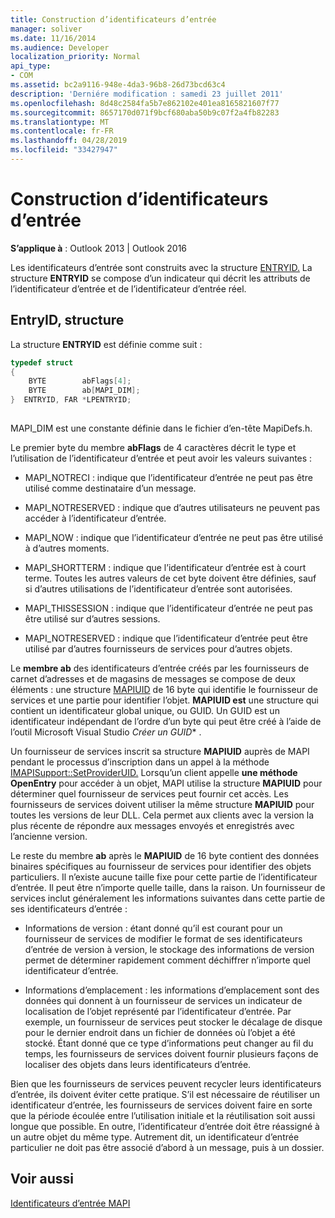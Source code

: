 ```yaml
---
title: Construction d’identificateurs d’entrée
manager: soliver
ms.date: 11/16/2014
ms.audience: Developer
localization_priority: Normal
api_type:
- COM
ms.assetid: bc2a9116-948e-4da3-96b8-26d73bcd63c4
description: 'Derniére modification : samedi 23 juillet 2011'
ms.openlocfilehash: 8d48c2584fa5b7e862102e401ea8165821607f77
ms.sourcegitcommit: 8657170d071f9bcf680aba50b9c07f2a4fb82283
ms.translationtype: MT
ms.contentlocale: fr-FR
ms.lasthandoff: 04/28/2019
ms.locfileid: "33427947"
---
```

# <a name="constructing-entry-identifiers"></a>Construction d’identificateurs d’entrée

  
  
**S’applique à** : Outlook 2013 | Outlook 2016 
  
Les identificateurs d’entrée sont construits avec la structure [ENTRYID.](entryid.md) La structure **ENTRYID** se compose d’un indicateur qui décrit les attributs de l’identificateur d’entrée et de l’identificateur d’entrée réel. 
  
## <a name="entryid-structure"></a>EntryID, structure

La structure **ENTRYID** est définie comme suit : 
  
```cpp
typedef struct
{
    BYTE        abFlags[4];
    BYTE        ab[MAPI_DIM];
}  ENTRYID, FAR *LPENTRYID;
 
```

MAPI_DIM est une constante définie dans le fichier d’en-tête MapiDefs.h. 
  
Le premier byte du membre **abFlags** de 4 caractères décrit le type et l’utilisation de l’identificateur d’entrée et peut avoir les valeurs suivantes : 
  
- MAPI_NOTRECI : indique que l’identificateur d’entrée ne peut pas être utilisé comme destinataire d’un message.
    
- MAPI_NOTRESERVED : indique que d’autres utilisateurs ne peuvent pas accéder à l’identificateur d’entrée.
    
- MAPI_NOW : indique que l’identificateur d’entrée ne peut pas être utilisé à d’autres moments.
    
- MAPI_SHORTTERM : indique que l’identificateur d’entrée est à court terme. Toutes les autres valeurs de cet byte doivent être définies, sauf si d’autres utilisations de l’identificateur d’entrée sont autorisées.
    
- MAPI_THISSESSION : indique que l’identificateur d’entrée ne peut pas être utilisé sur d’autres sessions.
    
- MAPI_NOTRESERVED : indique que l’identificateur d’entrée peut être utilisé par d’autres fournisseurs de services pour d’autres objets.
    
Le **membre ab** des identificateurs d’entrée créés par les fournisseurs de carnet d’adresses et de magasins de messages se compose de deux éléments : une structure [MAPIUID](mapiuid.md) de 16 byte qui identifie le fournisseur de services et une partie pour identifier l’objet. **MAPIUID est** une structure qui contient un identificateur global unique, ou GUID. Un GUID est un identificateur indépendant de l’ordre d’un byte qui peut être créé à l’aide de l’outil Microsoft Visual Studio *Créer un GUID** . 
  
Un fournisseur de services inscrit sa structure **MAPIUID** auprès de MAPI pendant le processus d’inscription dans un appel à la méthode [IMAPISupport::SetProviderUID.](imapisupport-setprovideruid.md) Lorsqu’un client appelle **une méthode OpenEntry** pour accéder à un objet, MAPI utilise la structure **MAPIUID** pour déterminer quel fournisseur de services peut fournir cet accès. Les fournisseurs de services doivent utiliser la même structure **MAPIUID** pour toutes les versions de leur DLL. Cela permet aux clients avec la version la plus récente de répondre aux messages envoyés et enregistrés avec l’ancienne version. 
  
Le reste du membre **ab** après le **MAPIUID** de 16 byte contient des données binaires spécifiques au fournisseur de services pour identifier des objets particuliers. Il n’existe aucune taille fixe pour cette partie de l’identificateur d’entrée. Il peut être n’importe quelle taille, dans la raison. Un fournisseur de services inclut généralement les informations suivantes dans cette partie de ses identificateurs d’entrée : 
  
- Informations de version : étant donné qu’il est courant pour un fournisseur de services de modifier le format de ses identificateurs d’entrée de version à version, le stockage des informations de version permet de déterminer rapidement comment déchiffrer n’importe quel identificateur d’entrée.
    
- Informations d’emplacement : les informations d’emplacement sont des données qui donnent à un fournisseur de services un indicateur de localisation de l’objet représenté par l’identificateur d’entrée. Par exemple, un fournisseur de services peut stocker le décalage de disque pour le dernier endroit dans un fichier de données où l’objet a été stocké. Étant donné que ce type d’informations peut changer au fil du temps, les fournisseurs de services doivent fournir plusieurs façons de localiser des objets dans leurs identificateurs d’entrée.
    
Bien que les fournisseurs de services peuvent recycler leurs identificateurs d’entrée, ils doivent éviter cette pratique. S’il est nécessaire de réutiliser un identificateur d’entrée, les fournisseurs de services doivent faire en sorte que la période écoulée entre l’utilisation initiale et la réutilisation soit aussi longue que possible. En outre, l’identificateur d’entrée doit être réassigné à un autre objet du même type. Autrement dit, un identificateur d’entrée particulier ne doit pas être associé d’abord à un message, puis à un dossier.
  
## <a name="see-also"></a>Voir aussi



[Identificateurs d’entrée MAPI](mapi-entry-identifiers.md)

